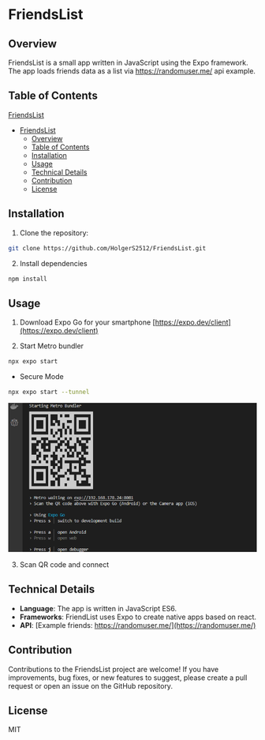 # FriendsList

## Overview

FriendsList is a small app written in JavaScript using the Expo framework. The app loads friends data as a list via https://randomuser.me/ api example.

## Table of Contents

[FriendsList](#friendslist)
- [FriendsList](#friendslist)
  - [Overview](#overview)
  - [Table of Contents](#table-of-contents)
  - [Installation](#installation)
  - [Usage](#usage)
  - [Technical Details](#technical-details)
  - [Contribution](#contribution)
  - [License](#license)

## Installation

1. Clone the repository:
```bash
git clone https://github.com/HolgerS2512/FriendsList.git
```

2. Install dependencies
```bash
npm install
```

## Usage

1. Download Expo Go for your smartphone [https://expo.dev/client](https://expo.dev/client)

2. Start Metro bundler
```bash
npx expo start
```
- Secure Mode
```bash
npx expo start --tunnel
```
![example qr code](assets/qr.png)

3. Scan QR code and connect

## Technical Details
- **Language**: The app is written in JavaScript ES6.
- **Frameworks**: FriendList uses Expo to create native apps based on react.
- **API**: [Example friends: https://randomuser.me/](https://randomuser.me/)

## Contribution
Contributions to the FriendsList project are welcome! If you have improvements, bug fixes, or new features to suggest, please create a pull request or open an issue on the GitHub repository.

## License

MIT